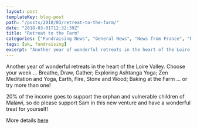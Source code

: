 ```yaml
---
layout: post
templateKey: blog-post
path: "/posts/2018/03/retreat-to-the-farm/"
date: "2018-03-01T12:32:39Z"
title: "Retreat to the Farm"
categories: ["Fundraising News", "General News", "News from France", "News from the UK"]
tags: [uk, fundraising]
excerpt: "Another year of wonderful retreats in the heart of the Loire Valley. Choose your week ... Breathe, ..."
---
```


Another year of wonderful retreats in the heart of the Loire Valley. Choose your week ... Breathe, Draw, Gather; Exploring Ashtanga Yoga; Zen Meditation and Yoga, Earth, Fire, Stone and Wood; Baking at the Farm ... or try more than one!

20% of the income goes to support the orphan and vulnerable children of Malawi, so do please support Sam in this new venture and have a wonderful treat for yourself!

More details [here](http://www.retreattothefarm.co.uk)
